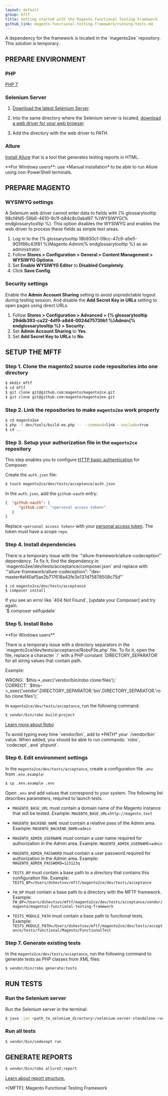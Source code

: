 ```yaml
---
layout: default
group: mftf
title: Getting started with the Magento Functional Testing Framework
github_link: magento-functional-testing-framework/running-tests.md
---
```


<div class="bs-callout bs-callout-info" markdown="1">
A dependency for the framework is located in the `magento2ee` repository.<br/>
This solution is temporary.
</div>

## PREPARE ENVIRONMENT

### PHP

[PHP 7]

### Selenium Server

1. [Download the latest Selenium Server][selenium server].

2. Into the same directory where the Selenium server is located, [download a web driver for your web browser][selenium web driver].

3. Add the directory with the web driver to PATH.

### Allure

[Install Allure] that is a tool that generates testing reports in HTML.

<div class="bs-callout bs-callout-tip" markdown="1">
**For Windows users**: use *Manual installation* to be able to run Allure using non-PowerShell terminals.
</div>

## PREPARE MAGENTO

### WYSIWYG settings

A Selenium web driver cannot enter data to fields with {% glossarytooltip 98cf4fd5-59b6-4610-9c1f-b84c8c0abd97 %}WYSIWYG{% endglossarytooltip %}. This option disables the WYSIWYG and enables the web driver to process these fields as simple text areas.

1. Log in to the {% glossarytooltip 18b930cf-09cc-47c9-a5e5-905f86c43f81 %}Magento Admin{% endglossarytooltip %} as an administrator.
2. Follow **Stores &gt; Configuration &gt; General &gt; Content Management &gt; WYSIWYG Options**.
3. Set **Enable WYSIWYG Editor** to **Disabled Completely**.
4. Click **Save Config**.

### Security settings

Enable the **Admin Account Sharing** setting to avoid unpredictable logout during testing session. And disable the **Add Secret Key in URLs** setting to open pages using direct URLs.

1. Follow **Stores &gt; Configuration &gt; Advanced &gt; {% glossarytooltip 29ddb393-ca22-4df9-a8d4-0024d75739b1 %}Admin{% endglossarytooltip %} &gt; Security**.
2. Set **Admin Account Sharing** to **Yes**.
3. Set **Add Secret Key to URLs** to **No**.

## SETUP THE MFTF

### Step 1. Clone the magento2 source code repositories into one directory

```bash
$ mkdir mftf
$ cd mftf
$ git clone git@github.com:magento/magento2ce.git
$ git clone git@github.com:magento/magento2ee.git
```

### Step 2. Link the repositories to make `magento2ee` work properly

```bash
$ cd magento2ee
$ php -f dev/tools/build-ee.php -- --command=link --exclude=true
$ cd ..
```

### Step 3. Setup your authorization file in the `magento2ce` repository

This step enables you to configure [HTTP basic authentication] for Composer.

Create the `auth.json` file:

```bash
$ touch magento2ce/dev/tests/acceptance/auth.json
```

In the `auth.json`, add the `github-oauth` entry:

```json
{  "github-oauth": {
      "github.com": "<personal access token>"
   }
}
```

Replace `<personal access token>` with your [personal access token]. The token must have a scope `repo`.

### Step 4. Install dependencies

<div class="bs-callout bs-callout-warning" markdown="1">
There is a temporary issue with the `"allure-framework/allure-codeception"` dependency. To fix it, find the dependency in `magento2ee/dev/tests/acceptance/composer.json` and replace with
`"allure-framework/allure-codeception": "dev-master#af40af5ae2b717618a42fe3e137d75878508c75d"`
</div>

```bash
$ cd magento2ce/dev/tests/acceptance
$ composer install
```

<div class="bs-callout bs-callout-tip" markdown="1">
If you see an error like `404 Not Found`, [update your Composer] and try again.<br/>
`$ composer selfupdate`
</div>

### Step 5. Install Robo

<div class="bs-callout bs-callout-warning" markdown="1">
**For Windows users**
<p markdown="1">
There is a temporary issue with a directory separators in the `magento2ce/dev/tests/acceptance/RoboFile.php` file. To fix it, open the file, replace a character `/` with a PHP constant `DIRECTORY_SEPARATOR` for all string values that contain path.
</p>
<p>Example:</p>
<p markdown="1">
WRONG: `$this->_exec('vendor/bin/robo clone:files');`<br/>
CORRECT: `$this->_exec('vendor'.DIRECTORY_SEPARATOR.'bin'.DIRECTORY_SEPARATOR.'robo clone:files');`
</p>
</div>

In `magento2ce/dev/tests/acceptance`, run the following command:

```bash
$ vendor/bin/robo build:project
```

[Learn more about Robo][robo]

<div class="bs-callout bs-callout-tip" markdown="1">
To avoid typing evey time `vendor/bin`, add to *PATH* your `<absolute path to acceptance dir>/vendor/bin` value. When added, you should be able to run commands: `robo`, `codecept`, and `phpunit`. 
</div>

### Step 6. Edit environment settings

In the `magento2ce/dev/tests/acceptance`, create a configuration file `.env` from `.env.example`:

```bash
$ cp .env.example .env
```

Open `.env` and add values that correspond to your system.
The following list describes parameters, required to launch tests.

* `MAGENTO_BASE_URL` must contain a domain name of the Magento instance that will be tested.
Example: `MAGENTO_BASE_URL=http://magento.test`

* `MAGENTO_BACKEND_NAME` must contain a relative pass of the Admin area.
Example: `MAGENTO_BACKEND_NAME=admin`

* `MAGENTO_ADMIN_USERNAME` must contain a user name required for authorization in the Admin area.
Example: `MAGENTO_ADMIN_USERNAME=admin`

* `MAGENTO_ADMIN_PASSWORD` must contain a user password required for authorization in the Admin area. 
Example: `MAGENTO_ADMIN_PASSWORD=123123q`

* `TESTS_BP` must contain a base path to a directory that contains this configuration file. 
Example: `TESTS_BP=/Users/dshevtsov/mftf/magento2ce/dev/tests/acceptance`

* `FW_BP` must contain a base path to a directory with the MFTF framework. 
Example: `FW_BP=/Users/dshevtsov/mftf/magento2ce/dev/tests/acceptance/vendor/magento/magento2-functional-testing-framework`

* `TESTS_MODULE_PATH` must contain a base path to functional tests. 
Example: `TESTS_MODULE_PATH=/Users/dshevtsov/mftf/magento2ce/dev/tests/acceptance/tests/functional/Magento/FunctionalTest`

### Step 7. Generate existing tests

In the `magento2ce/dev/tests/acceptance`, run the following command to generate tests as PHP classes from XML files:

```bash
$ vendor/bin/robo generate:tests
```

## RUN TESTS

### Run the Selenium server

Run the Selenium server in the terminal:

```bash
$ java -jar <path_to_selenium_directory>/selenium-server-standalone-<version>.jar
```

### Run all tests

```bash
$ vendor/bin/codecept run
```

## GENERATE REPORTS

```bash
$ vendor/bin/robo allure2:report
```

[Learn about report structure.][allure reports] 

<!-- LINKS -->

[HTTP basic authentication]: https://getcomposer.org/doc/articles/http-basic-authentication.md#http-basic-authentication
[magento-pangolin]: https://github.com/magento-pangolin/
[personal access token]: https://help.github.com/articles/creating-a-personal-access-token-for-the-command-line/#creating-a-token
[robo]: http://robo.li/
[update your Composer]: https://getcomposer.org/doc/03-cli.md#self-update-selfupdate-
[selenium server]: http://www.seleniumhq.org/download/
[selenium web driver]: http://docs.seleniumhq.org/about/platforms.jsp
[Install Allure]: https://docs.qameta.io/allure/latest/
[PHP 7]: http://php.net/downloads.php
[allure reports]: https://docs.qameta.io/allure/latest/#_report_structure

<!-- Abbreviations -->

*[MFTF]: Magento Functional Testing Framework